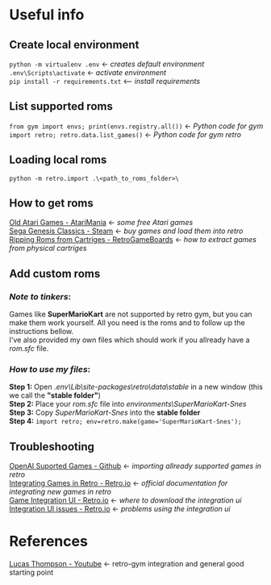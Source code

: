 # Useful info
## Create local environment
`python -m virtualenv .env` <- *creates default environment* \
`.env\Scripts\activate` <- *activate environment* \
`pip install -r requirements.txt` <-- *install requirements*

## List supported roms
`from gym import envs; print(envs.registry.all())` <- *Python code for gym* \
`import retro; retro.data.list_games()` <- *Python code for gym retro* 

## Loading local roms
`python -m retro.import .\<path_to_roms_folder>\`

## How to get roms
[Old Atari Games - AtariMania](http://www.atarimania.com/rom_collection_archive_atari_2600_roms.html) <- *some free Atari games*\
[Sega Genesis Classics - Steam](https://store.steampowered.com/agecheck/app/34270/) <- *buy games and load them into retro* \
[Ripping Roms from Cartriges - RetroGameBoards](https://www.retrogameboards.com/t/the-ripping-thread-how-to-build-your-own-legit-retro-rom-library/98) <- *how to extract games from physical cartriges*

## Add custom roms
### *Note to tinkers*: 

Games like **SuperMarioKart** are not supported by retro gym, but you can make them work yourself. All you need is the roms and to follow up the instructions bellow.\
I've also provided my own files which should work if you allready have a *rom.sfc* file.

### *How to use my files*:

**Step 1:** Open *.env\Lib\site-packages\retro\data\stable* in a new window (this we call the **"stable folder"**)\
**Step 2:** Place your *rom.sfc* file into *environments\SuperMarioKart-Snes*\
**Step 3:** Copy *SuperMarioKart-Snes* into the **stable folder**\
**Step 4:** `import retro; env=retro.make(game='SuperMarioKart-Snes');`

## Troubleshooting
[OpenAI Suported Games - Github](https://github.com/openai/retro/issues/53) <- *importing allready supported games in retro*\
[Integrating Games in Retro - Retro.io](https://retro.readthedocs.io/en/latest/integration.html) <- *official documentation for integrating new games in retro*\
[Game Integration UI - Retro.io](https://retro.readthedocs.io/en/latest/integration.html#the-integration-ui) <- *where to download the integration ui*\
[Integration UI issues - Retro.io](https://github.com/openai/retro/issues/159) <- *problems using the integration ui*

# References

[Lucas Thompson - Youtube](https://www.youtube.com/channel/UCLA_tAh0hX9bjl6DfCe9OLw) <- retro-gym integration and general good starting point

